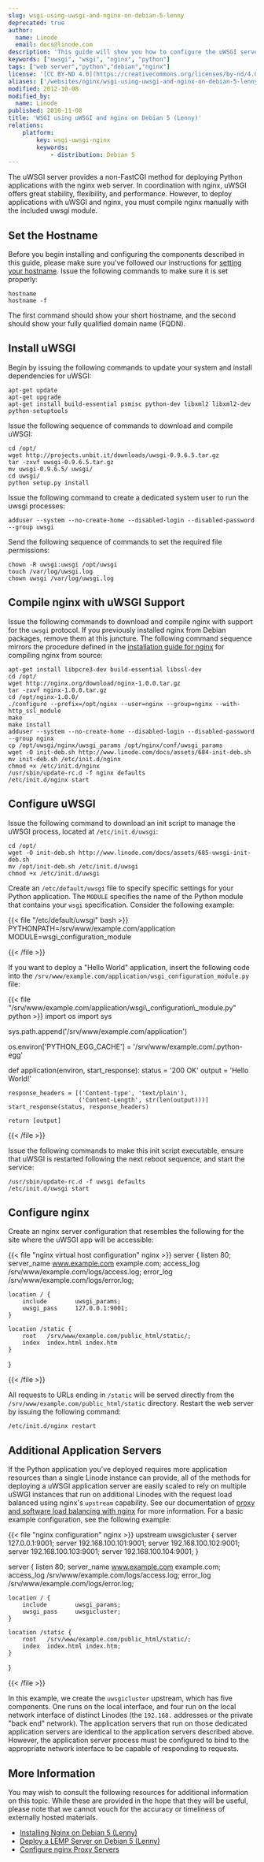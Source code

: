 ```yaml
---
slug: wsgi-using-uwsgi-and-nginx-on-debian-5-lenny
deprecated: true
author:
  name: Linode
  email: docs@linode.com
description: 'This guide will show you how to configure the uWSGI server to deploy Python application servers in conjunction with the Nginx web server on Debian 5 "Lenny".'
keywords: ["uwsgi", "wsgi", "nginx", "python"]
tags: ["web server","python","debian","nginx"]
license: '[CC BY-ND 4.0](https://creativecommons.org/licenses/by-nd/4.0)'
aliases: ['/websites/nginx/wsgi-using-uwsgi-and-nginx-on-debian-5-lenny/','/web-servers/nginx/python-uwsgi/debian-5-lenny/','/web-servers/nginx/wsgi-using-uwsgi-and-nginx-on-debian-5-lenny/']
modified: 2012-10-08
modified_by:
  name: Linode
published: 2010-11-08
title: 'WSGI using uWSGI and nginx on Debian 5 (Lenny)'
relations:
    platform:
        key: wsgi-uwsgi-nginx
        keywords:
            - distribution: Debian 5
---
```




The uWSGI server provides a non-FastCGI method for deploying Python applications with the nginx web server. In coordination with nginx, uWSGI offers great stability, flexibility, and performance. However, to deploy applications with uWSGI and nginx, you must compile nginx manually with the included uwsgi module.

## Set the Hostname

Before you begin installing and configuring the components described in this guide, please make sure you've followed our instructions for [setting your hostname](/docs/products/platform/get-started/#setting-the-hostname). Issue the following commands to make sure it is set properly:

    hostname
    hostname -f

The first command should show your short hostname, and the second should show your fully qualified domain name (FQDN).

## Install uWSGI

Begin by issuing the following commands to update your system and install dependencies for uWSGI:

    apt-get update
    apt-get upgrade
    apt-get install build-essential psmisc python-dev libxml2 libxml2-dev python-setuptools

Issue the following sequence of commands to download and compile uWSGI:

    cd /opt/
    wget http://projects.unbit.it/downloads/uwsgi-0.9.6.5.tar.gz
    tar -zxvf uwsgi-0.9.6.5.tar.gz
    mv uwsgi-0.9.6.5/ uwsgi/
    cd uwsgi/
    python setup.py install

Issue the following command to create a dedicated system user to run the uwsgi processes:

    adduser --system --no-create-home --disabled-login --disabled-password --group uwsgi

Send the following sequence of commands to set the required file permissions:

    chown -R uwsgi:uwsgi /opt/uwsgi
    touch /var/log/uwsgi.log
    chown uwsgi /var/log/uwsgi.log

## Compile nginx with uWSGI Support

Issue the following commands to download and compile nginx with support for the `uwsgi` protocol. If you previously installed nginx from Debian packages, remove them at this juncture. The following command sequence mirrors the procedure defined in the [installation guide for nginx](/docs/guides/websites-with-nginx-on-debian-5-lenny/) for compiling nginx from source:

    apt-get install libpcre3-dev build-essential libssl-dev
    cd /opt/
    wget http://nginx.org/download/nginx-1.0.0.tar.gz
    tar -zxvf nginx-1.0.0.tar.gz
    cd /opt/nginx-1.0.0/
    ./configure --prefix=/opt/nginx --user=nginx --group=nginx --with-http_ssl_module
    make
    make install
    adduser --system --no-create-home --disabled-login --disabled-password --group nginx
    cp /opt/uwsgi/nginx/uwsgi_params /opt/nginx/conf/uwsgi_params
    wget -O init-deb.sh http://www.linode.com/docs/assets/684-init-deb.sh
    mv init-deb.sh /etc/init.d/nginx
    chmod +x /etc/init.d/nginx
    /usr/sbin/update-rc.d -f nginx defaults
    /etc/init.d/nginx start

## Configure uWSGI

Issue the following command to download an init script to manage the uWSGI process, located at `/etc/init.d/uwsgi`:

    cd /opt/
    wget -O init-deb.sh http://www.linode.com/docs/assets/685-uwsgi-init-deb.sh
    mv /opt/init-deb.sh /etc/init.d/uwsgi
    chmod +x /etc/init.d/uwsgi

Create an `/etc/default/uwsgi` file to specify specific settings for your Python application. The `MODULE` specifies the name of the Python module that contains your `wsgi` specification. Consider the following example:

{{< file "/etc/default/uwsgi" bash >}}
PYTHONPATH=/srv/www/example.com/application
MODULE=wsgi_configuration_module

{{< /file >}}


If you want to deploy a "Hello World" application, insert the following code into the `/srv/www/example.com/application/wsgi_configuration_module.py` file:

{{< file "/srv/www/example.com/application/wsgi\\_configuration\\_module.py" python >}}
import os
import sys

sys.path.append('/srv/www/example.com/application')

os.environ['PYTHON_EGG_CACHE'] = '/srv/www/example.com/.python-egg'

def application(environ, start_response):
    status = '200 OK'
    output = 'Hello World!'

    response_headers = [('Content-type', 'text/plain'),
                        ('Content-Length', str(len(output)))]
    start_response(status, response_headers)

    return [output]

{{< /file >}}


Issue the following commands to make this init script executable, ensure that uWSGI is restarted following the next reboot sequence, and start the service:

    /usr/sbin/update-rc.d -f uwsgi defaults
    /etc/init.d/uwsgi start

## Configure nginx

Create an nginx server configuration that resembles the following for the site where the uWSGI app will be accessible:

{{< file "nginx virtual host configuration" nginx >}}
server {
    listen   80;
    server_name www.example.com example.com;
    access_log /srv/www/example.com/logs/access.log;
    error_log /srv/www/example.com/logs/error.log;

    location / {
        include        uwsgi_params;
        uwsgi_pass     127.0.0.1:9001;
    }

    location /static {
        root   /srv/www/example.com/public_html/static/;
        index  index.html index.htm
    }
}

{{< /file >}}


All requests to URLs ending in `/static` will be served directly from the `/srv/www/example.com/public_html/static` directory. Restart the web server by issuing the following command:

    /etc/init.d/nginx restart

## Additional Application Servers

If the Python application you've deployed requires more application resources than a single Linode instance can provide, all of the methods for deploying a uWSGI application server are easily scaled to rely on multiple uSWGI instances that run on additional Linodes with the request load balanced using nginx's `upstream` capability. See our documentation of [proxy and software load balancing with nginx](/docs/guides/use-nginx-as-a-front-end-proxy-and-software-load-balancer/) for more information. For a basic example configuration, see the following example:

{{< file "nginx configuration" nginx >}}
upstream uwsgicluster {
     server 127.0.0.1:9001;
     server 192.168.100.101:9001;
     server 192.168.100.102:9001;
     server 192.168.100.103:9001;
     server 192.168.100.104:9001;
}

server {
    listen   80;
    server_name www.example.com example.com;
    access_log /srv/www/example.com/logs/access.log;
    error_log /srv/www/example.com/logs/error.log;

    location / {
        include        uwsgi_params;
        uwsgi_pass     uwsgicluster;
    }

    location /static {
        root   /srv/www/example.com/public_html/static/;
        index  index.html index.htm;
    }
}

{{< /file >}}


In this example, we create the `uwsgicluster` upstream, which has five components. One runs on the local interface, and four run on the local network interface of distinct Linodes (the `192.168.` addresses or the private "back end" network). The application servers that run on those dedicated application servers are identical to the application servers described above. However, the application server process must be configured to bind to the appropriate network interface to be capable of responding to requests.

## More Information

You may wish to consult the following resources for additional information on this topic. While these are provided in the hope that they will be useful, please note that we cannot vouch for the accuracy or timeliness of externally hosted materials.

- [Installing Nginx on Debian 5 (Lenny)](/docs/guides/websites-with-nginx-on-debian-5-lenny/)
- [Deploy a LEMP Server on Debian 5 (Lenny)](/docs/lemp-guides/debian-5-lenny/)
- [Configure nginx Proxy Servers](/docs/guides/use-nginx-as-a-front-end-proxy-and-software-load-balancer/)
